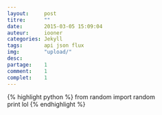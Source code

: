 ```yaml
---
layout: 	post
titre:  	""
date:   	2015-03-05 15:09:04
auteur: 	iooner
categories: Jekyll
tags:		api json flux		
img: 		"upload/"
desc:		
partage:	1
comment:	1
complet:	1
---
```


{% highlight python %} 
from random import random  
print lol
{% endhighlight %}